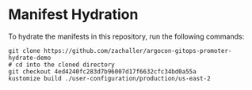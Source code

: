 # Manifest Hydration

To hydrate the manifests in this repository, run the following commands:

```shell
git clone https://github.com/zachaller/argocon-gitops-promoter-hydrate-demo
# cd into the cloned directory
git checkout 4ed4240fc283d7b96007d17f6632cfc34bd0a55a
kustomize build ./user-configuration/production/us-east-2
```
